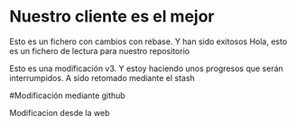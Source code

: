 # Nuestro cliente es el mejor

Esto es un fichero con cambios con rebase. Y han sido exitosos
Hola, esto es un fichero de lectura para nuestro repositorio

Esto es una modificación v3. Y estoy haciendo unos progresos que serán interrumpidos. A sido retomado mediante el stash

#Modificación mediante github

Modificacion desde la web
